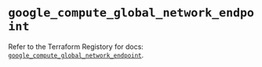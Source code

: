 # `google_compute_global_network_endpoint`

Refer to the Terraform Registory for docs: [`google_compute_global_network_endpoint`](https://www.terraform.io/docs/providers/google-beta/r/google_compute_global_network_endpoint).
